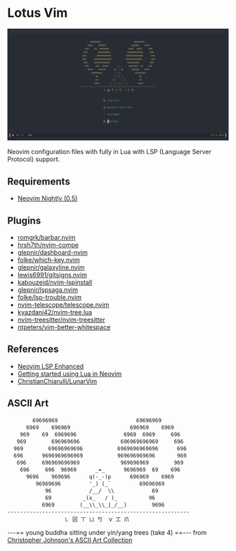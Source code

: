 # Lotus Vim

![Lotus Vim](https://github.com/mcaneris/LotusVim/blob/main/screen.png "Lotus Vim")

Neovim configuration files with fully in Lua with LSP (Language Server Protocol) support.

## Requirements
- [Neovim Nightly (0.5)](https://github.com/neovim/neovim/releases/tag/nightly)

## Plugins
- [romgrk/barbar.nvim](https://github.com/romgrk/barbar.nvim)
- [hrsh7th/nvim-compe](https://github.com/hrsh7th/nvim-compe)
- [glepnir/dashboard-nvim](https://github.com/glepnir/dashboard-nvim)
- [folke/which-key.nvim](https://github.com/folke/which-key.nvim)
- [glepnir/galaxyline.nvim](https://github.com/glepnir/galaxyline.nvim)
- [lewis6991/gitsigns.nvim](https://github.com/lewis6991/gitsigns.nvim)
- [kabouzeid/nvim-lspinstall](https://github.com/kabouzeid/nvim-lspinstall)
- [glepnir/lspsaga.nvim](https://github.com/glepnir/lspsaga.nvim)
- [folke/lsp-trouble.nvim](https://github.com/folke/lsp-trouble.nvim)
- [nvim-telescope/telescope.nvim](https://github.com/nvim-telescope/telescope.nvim)
- [kyazdani42/nvim-tree.lua](https://github.com/kyazdani42/nvim-tree.lua)
- [nvim-treesitter/nvim-treesitter](https://github.com/nvim-treesitter/nvim-treesitter)
- [ntpeters/vim-better-whitespace](https://github.com/ntpeters/vim-better-whitespace)

## References
- [Neovim LSP Enhanced](https://alpha2phi.medium.com/neovim-lsp-enhanced-a3d313abee65)
- [Getting started using Lua in Neovim](https://github.com/nanotee/nvim-lua-guide)
- [ChristianChiarulli/LunarVim](https://github.com/ChristianChiarulli/LunarVim)

## ASCII Art
```
        69696969                         69696969       
      6969    696969                   696969    6969    
    969    69  6969696               6969  6969     696  
   969        696969696             696969696969     696  
  969        69696969696           6969696969696      696 
  696      9696969696969           969696969696       969
   696     696969696969             969696969        969 
    696     696  96969      _=_      9696969  69    696  
      9696    969696      q(-_-)p      696969    6969    
         96969696         '_) (_`         69696969       
            96            /__/  \\            69         
            69          _(x_   / )_          96           
           6969        (__\\_\\_|_/__)        9696        
----------------------------------------------------------
                  ㇄ 龱 ㄒ ㄩ 丂  ᐯ 工 爪                
```
---== young buddha sitting under yin/yang trees (take 4) ==---
      from [Christopher Johnson\'s ASCII Art Collection](https://asciiart.website/index.php)
